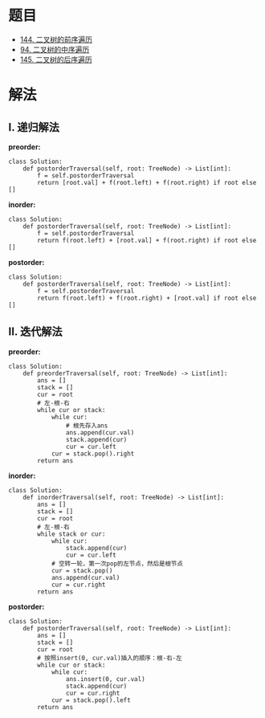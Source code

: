 # 题目
- [144. 二叉树的前序遍历](https://leetcode-cn.com/problems/binary-tree-preorder-traversal/)
- [94. 二叉树的中序遍历](https://leetcode-cn.com/problems/binary-tree-inorder-traversal/)
- [145. 二叉树的后序遍历](https://leetcode-cn.com/problems/binary-tree-postorder-traversal/)

# 解法

## I. 递归解法

**preorder:**
```python3
class Solution:
    def postorderTraversal(self, root: TreeNode) -> List[int]:
        f = self.postorderTraversal
        return [root.val] + f(root.left) + f(root.right) if root else []
```

**inorder:**
```python3
class Solution:
    def postorderTraversal(self, root: TreeNode) -> List[int]:
        f = self.postorderTraversal
        return f(root.left) + [root.val] + f(root.right) if root else []
```

**postorder:**
```python3
class Solution:
    def postorderTraversal(self, root: TreeNode) -> List[int]:
        f = self.postorderTraversal
        return f(root.left) + f(root.right) + [root.val] if root else []
```

## II. 迭代解法

**preorder:**
```python3
class Solution:
    def preorderTraversal(self, root: TreeNode) -> List[int]:
        ans = []
        stack = []
        cur = root
        # 左-根-右
        while cur or stack:
            while cur:
                # 根先存入ans
                ans.append(cur.val)
                stack.append(cur)
                cur = cur.left
            cur = stack.pop().right
        return ans
```

**inorder:**
```python3
class Solution:
    def inorderTraversal(self, root: TreeNode) -> List[int]:
        ans = []
        stack = []
        cur = root
        # 左-根-右
        while stack or cur:
            while cur:
                stack.append(cur)
                cur = cur.left
            # 空转一轮，第一次pop的左节点，然后是根节点
            cur = stack.pop()
            ans.append(cur.val)
            cur = cur.right
        return ans
```

**postorder:**
```python3
class Solution:
    def postorderTraversal(self, root: TreeNode) -> List[int]:
        ans = []
        stack = []
        cur = root
        # 按照insert(0, cur.val)插入的顺序：根-右-左
        while cur or stack:
            while cur:
                ans.insert(0, cur.val)
                stack.append(cur)
                cur = cur.right
            cur = stack.pop().left
        return ans
```
